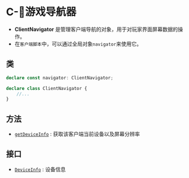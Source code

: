 # C-🧭游戏导航器

- **ClientNavigator** 是管理客户端导航的对象，用于对玩家界面屏幕数据的操作。
- 在`客户端脚本`中，可以通过全局对象`navigator`来使用它。

## 类

```typescript
declare const navigator: ClientNavigator;

declare class ClientNavigator {
    //...
}
```

## 方法
- [`getDeviceInfo`](./navigator#getDeviceInfo) : 获取该客户端当前设备以及屏幕分辨率

## 接口
- [`DeviceInfo`](./navigator#DeviceInfo) : 设备信息
